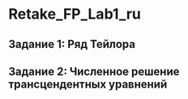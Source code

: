 # Retake_FP_Lab1_ru

## Задание 1: Ряд Тейлора

## Задание 2: Численное решение трансцендентных уравнений

